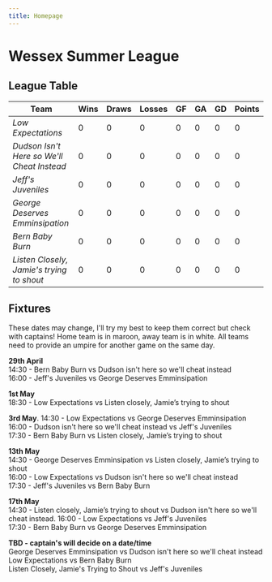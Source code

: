 ```yaml
---
title: Homepage
---
```


# Wessex Summer League

## League Table
| **Team**                                 	| Wins 	| Draws 	| Losses 	| GF 	| GA 	| GD 	| **Points** 	|
|------------------------------------------	|------	|-------	|--------	|----	|----	|----	|------------	|
| _Low Expectations_                         	| 0    	| 0     	| 0      	| 0  	| 0  	| 0  	| 0          	|
| _Dudson Isn't Here so We'll Cheat Instead_ 	| 0    	| 0     	| 0      	| 0  	| 0  	| 0  	| 0          	|
| _Jeff's Juveniles_                         	| 0    	| 0     	| 0      	| 0  	| 0  	| 0  	| 0          	|
| _George Deserves Emminsipation_            	| 0    	| 0     	| 0      	| 0  	| 0  	| 0  	| 0          	|
| _Bern Baby Burn_                           	| 0    	| 0     	| 0      	| 0  	| 0  	| 0  	| 0          	|
| _Listen Closely, Jamie's trying to shout_  	| 0    	| 0     	| 0      	| 0  	| 0  	| 0  	| 0          	|

## Fixtures
These dates may change, I'll try my best to keep them correct but check with captains! Home team is in maroon, away team is in white. All teams need to provide an umpire for another game on the same day.

**29th April**   
14:30 - Bern Baby Burn vs Dudson isn't here so we'll cheat instead  
16:00 - Jeff's Juveniles vs George Deserves Emminsipation  

**1st May**  
18:30 - Low Expectations vs Listen closely, Jamie’s trying to shout  

**3rd May**. 
14:30 - Low Expectations vs George Deserves Emminsipation  
16:00 - Dudson isn't here so we'll cheat instead vs Jeff's Juveniles  
17:30 - Bern Baby Burn vs Listen closely, Jamie’s trying to shout  

**13th May**  
14:30 - George Deserves Emminsipation vs Listen closely, Jamie’s trying to shout  
16:00 - Low Expectations vs Dudson isn't here so we'll cheat instead   
17:30 - Jeff's Juveniles vs Bern Baby Burn  

**17th May**  
14:30 - Listen closely, Jamie’s trying to shout vs Dudson isn't here so we'll cheat instead. 
16:00 - Low Expectations vs Jeff's Juveniles  
17:30 - Bern Baby Burn vs George Deserves Emminsipation  

**TBD - captain's will decide on a date/time**  
George Deserves Emminsipation vs Dudson isn't here so we'll cheat instead  
Low Expectations vs Bern Baby Burn  
Listen Closely, Jamie's Trying to Shout vs Jeff's Juveniles  
